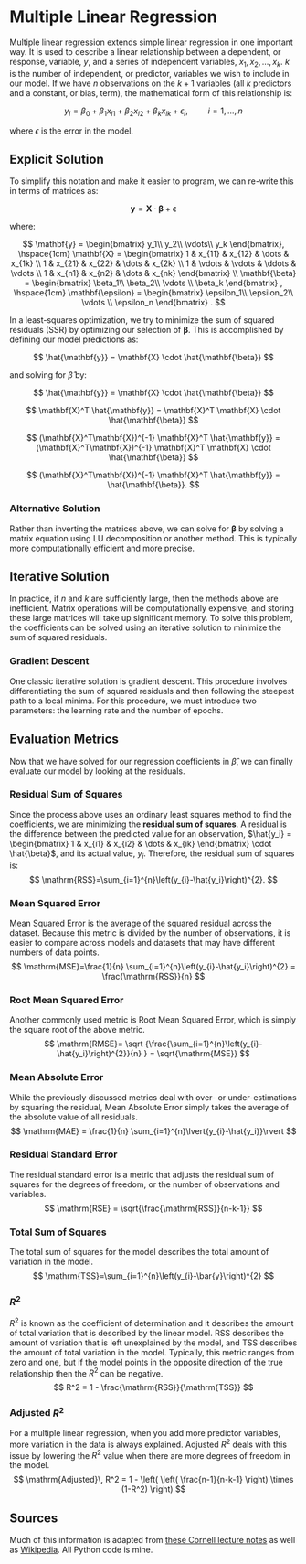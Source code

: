 # Multiple Linear Regression

Multiple linear regression extends simple linear regression in one important way. It is used to describe a linear relationship between a dependent, or response, variable, $y$, and a series of independent variables, $x_1, x_2, ..., x_k$. $k$ is the number of independent, or predictor, variables we wish to include in our model. If we have $n$ observations on the $k + 1$ variables (all $k$ predictors and a constant, or bias, term), the mathematical form of this relationship is:

$$
y_i = \beta_0 + \beta_1 x_{i1} + \beta_2 x_{i2} + \beta_k x_{ik} + \epsilon_i, \hspace{1cm} i=1,...,n
$$

where $\epsilon$ is the error in the model.

## Explicit Solution

To simplify this notation and make it easier to program, we can re-write this in terms of matrices as:

$$
\mathbf{y} = \mathbf{X} \cdot \mathbf{\beta} + \mathbf{\epsilon}
$$

where:

$$
\mathbf{y} = \begin{bmatrix} y_1\\ 
y_2\\ 
\vdots\\
y_k  
\end{bmatrix}, \hspace{1cm}
\mathbf{X} = \begin{bmatrix} 
1 & x_{11} & x_{12} & \dots & x_{1k} \\
1 & x_{21} & x_{22} & \dots & x_{2k} \\
1 & \vdots & \vdots & \ddots & \vdots \\
1 & x_{n1} & x_{n2} & \dots & x_{nk}
\end{bmatrix} \\
\mathbf{\beta} = \begin{bmatrix} \beta_1\\ 
\beta_2\\ 
\vdots \\
\beta_k  
\end{bmatrix} , \hspace{1cm}
\mathbf{\epsilon} = \begin{bmatrix} \epsilon_1\\ 
\epsilon_2\\ 
\vdots \\
\epsilon_n 
\end{bmatrix}
.
$$

In a least-squares optimization, we try to minimize the sum of squared residuals (SSR) by optimizing our selection of $\mathbf{\beta}$. This is accomplished by defining our model predictions as:

$$
\hat{\mathbf{y}} = \mathbf{X} \cdot \hat{\mathbf{\beta}}
$$

and solving for $\hat{\beta}$ by:

$$
\hat{\mathbf{y}} = \mathbf{X} \cdot \hat{\mathbf{\beta}}
$$

$$
\mathbf{X}^T \hat{\mathbf{y}} = \mathbf{X}^T \mathbf{X} \cdot \hat{\mathbf{\beta}}
$$

$$
(\mathbf{X}^T\mathbf{X})^{-1} \mathbf{X}^T \hat{\mathbf{y}} = (\mathbf{X}^T\mathbf{X})^{-1} \mathbf{X}^T \mathbf{X} \cdot \hat{\mathbf{\beta}}
$$

$$
(\mathbf{X}^T\mathbf{X})^{-1} \mathbf{X}^T \hat{\mathbf{y}} = \hat{\mathbf{\beta}}.
$$

### Alternative Solution

Rather than inverting the matrices above, we can solve for $\mathbf{\beta}$ by solving a matrix equation using LU decomposition or another method. This is typically more computationally efficient and more precise.

## Iterative Solution

In practice, if $n$ and $k$ are sufficiently large, then the methods above are inefficient. Matrix operations will be computationally expensive, and storing these large matrices will take up significant memory. To solve this problem, the coefficients can be solved using an iterative solution to minimize the sum of squared residuals.

### Gradient Descent

One classic iterative solution is gradient descent. This procedure involves differentiating the sum of squared residuals and then following the steepest path to a local minima. For this procedure, we must introduce two parameters: the learning rate and the number of epochs.

## Evaluation Metrics

Now that we have solved for our regression coefficients in $\hat{\beta}$, we can finally evaluate our model by looking at the residuals. 

### Residual Sum of Squares

Since the process above uses an ordinary least squares method to find the coefficients, we are minimizing the **residual sum of squares**. A residual is the difference between the predicted value for an observation, $\hat{y_i} = \begin{bmatrix} 1 & x_{i1} & x_{i2} & \dots & x_{ik}  \end{bmatrix} \cdot \hat{\beta}$, and its actual value, $y_i$. Therefore, the residual sum of squares is:
$$
\mathrm{RSS}=\sum_{i=1}^{n}\left(y_{i}-\hat{y_i}\right)^{2}.
$$

### Mean Squared Error

Mean Squared Error is the average of the squared residual across the dataset. Because this metric is divided by the number of observations, it is easier to compare across models and datasets that may have different numbers of data points.
$$
\mathrm{MSE}=\frac{1}{n} \sum_{i=1}^{n}\left(y_{i}-\hat{y_i}\right)^{2} = \frac{\mathrm{RSS}}{n}
$$


### Root Mean Squared Error

Another commonly used metric is Root Mean Squared Error, which is simply the square root of the above metric. 
$$
\mathrm{RMSE}= \sqrt {\frac{\sum_{i=1}^{n}\left(y_{i}-\hat{y_i}\right)^{2}}{n} } = \sqrt{\mathrm{MSE}}
$$


### Mean Absolute Error

While the previously discussed metrics deal with over- or under-estimations by squaring the residual, Mean Absolute Error simply takes the average of the absolute value of all residuals.
$$
\mathrm{MAE} = \frac{1}{n} \sum_{i=1}^{n}\lvert{y_{i}-\hat{y_i}}\rvert
$$


### Residual Standard Error

The residual standard error is a metric that adjusts the residual sum of squares for the degrees of freedom, or the number of observations and variables.
$$
\mathrm{RSE} = \sqrt{\frac{\mathrm{RSS}}{n-k-1}}
$$


### Total Sum of Squares

The total sum of squares for the model describes the total amount of variation in the model.
$$
\mathrm{TSS}=\sum_{i=1}^{n}\left(y_{i}-\bar{y}\right)^{2}
$$


### $R^2$

$R^2$ is known as the coefficient of determination and it describes the amount of total variation that is described by the linear model. RSS describes the amount of variation that is left unexplained by the model, and TSS describes the amount of total variation in the model. Typically, this metric ranges from zero and one, but if the model points in the opposite direction of the true relationship then the $R^2$ can be negative.
$$
R^2 = 1 - \frac{\mathrm{RSS}}{\mathrm{TSS}}
$$


### Adjusted $R^2$

For a multiple linear regression, when you add more predictor variables, more variation in the data is always explained. Adjusted $R^2$ deals with this issue by lowering the $R^2$ value when there are more degrees of freedom in the model.
$$
\mathrm{Adjusted}\, R^2 = 1 - \left( \left( \frac{n-1}{n-k-1} \right) \times (1-R^2) \right)
$$


## Sources

Much of this information is adapted from [these Cornell lecture notes](http://mezeylab.cb.bscb.cornell.edu/labmembers/documents/supplement%205%20-%20multiple%20regression.pdf) as well as [Wikipedia](https://en.wikipedia.org/wiki/Ordinary_least_squares). All Python code is mine.
